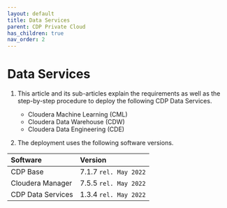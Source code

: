 ```yaml
---
layout: default
title: Data Services
parent: CDP Private Cloud
has_children: true
nav_order: 2
---
```


# Data Services

1. This article and its sub-articles explain the requirements as well as the step-by-step procedure to deploy the following CDP Data Services. 

    - Cloudera Machine Learning (CML)
    - Cloudera Data Warehouse (CDW)
    - Cloudera Data Engineering (CDE)

2. The deployment uses the following software versions.

| Software       | Version         |
|:-------------|:------------------|
| CDP Base           | 7.1.7 `rel. May 2022`  | 
| Cloudera Manager   | 7.5.5 `rel. May 2022`  | 
| CDP Data Services  | 1.3.4 `rel. May 2022`  | 